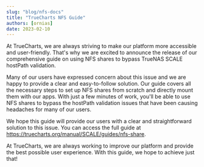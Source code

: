 ```yaml
---
slug: "blog/nfs-docs"
title: "TrueCharts NFS Guide"
authors: [ornias]
date: 2023-02-10
---
```


At TrueCharts, we are always striving to make our platform more accessible and user-friendly. That's why we are excited to announce the release of our comprehensive guide on using NFS shares to bypass TrueNAS SCALE hostPath validation.

Many of our users have expressed concern about this issue and we are happy to provide a clear and easy-to-follow solution. Our guide covers all the necessary steps to set up NFS shares from scratch and directly mount them with our apps. With just a few minutes of work, you'll be able to use NFS shares to bypass the hostPath validation issues that have been causing headaches for many of our users.

We hope this guide will provide our users with a clear and straightforward solution to this issue. You can access the full guide at https://truecharts.org/manual/SCALE/guides/nfs-share.

At TrueCharts, we are always working to improve our platform and provide the best possible user experience. With this guide, we hope to achieve just that!
